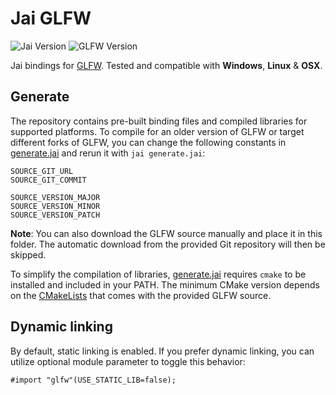 # Jai GLFW

![Jai Version](https://img.shields.io/badge/Jai-0.2.014-blue)
![GLFW Version](https://img.shields.io/badge/GLFW-3.4.0-blue)

Jai bindings for [GLFW](https://github.com/glfw/glfw). Tested and compatible with **Windows**, **Linux** & **OSX**.

## Generate
The repository contains pre-built binding files and compiled libraries for supported platforms. To compile for an older version of GLFW or target different forks of GLFW, you can change the following constants in [generate.jai](./generate.jai) and rerun it with `jai generate.jai`:

```
SOURCE_GIT_URL
SOURCE_GIT_COMMIT

SOURCE_VERSION_MAJOR
SOURCE_VERSION_MINOR
SOURCE_VERSION_PATCH
```

**Note**: You can also download the GLFW source manually and place it in this folder. The automatic download from the provided Git repository will then be skipped.

To simplify the compilation of libraries, [generate.jai](./generate.jai) requires `cmake` to be installed and included in your PATH. The minimum CMake version depends on the [CMakeLists](https://github.com/glfw/glfw/blob/master/CMakeLists.txt) that comes with the provided GLFW source.

## Dynamic linking

By default, static linking is enabled. If you prefer dynamic linking, you can utilize optional module parameter to toggle this behavior:

```jai
#import "glfw"(USE_STATIC_LIB=false);
```
